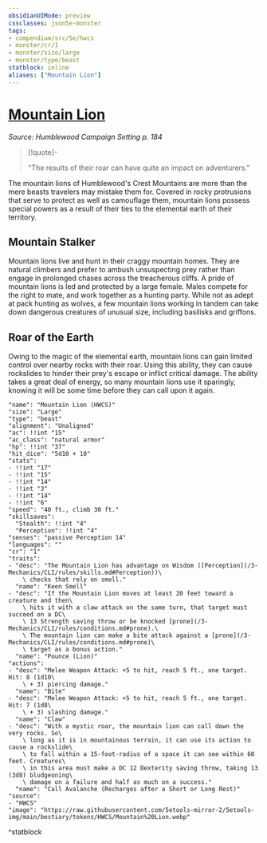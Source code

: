 ```yaml
---
obsidianUIMode: preview
cssclasses: json5e-monster
tags:
- compendium/src/5e/hwcs
- monster/cr/1
- monster/size/large
- monster/type/beast
statblock: inline
aliases: ["Mountain Lion"]
---
```

# [Mountain Lion](3-Mechanics/CLI/bestiary/beast/mountain-lion-hwcs.md)
*Source: Humblewood Campaign Setting p. 184*  

> [!quote]-  
> 
> "The results of their roar can have quite an impact on adventurers."

The mountain lions of Humblewood's Crest Mountains are more than the mere beasts travelers may mistake them for. Covered in rocky protrusions that serve to protect as well as camouflage them, mountain lions possess special powers as a result of their ties to the elemental earth of their territory.

## Mountain Stalker

Mountain lions live and hunt in their craggy mountain homes. They are natural climbers and prefer to ambush unsuspecting prey rather than engage in prolonged chases across the treacherous cliffs. A pride of mountain lions is led and protected by a large female. Males compete for the right to mate, and work together as a hunting party. While not as adept at pack hunting as wolves, a few mountain lions working in tandem can take down dangerous creatures of unusual size, including basilisks and griffons.

## Roar of the Earth

Owing to the magic of the elemental earth, mountain lions can gain limited control over nearby rocks with their roar. Using this ability, they can cause rockslides to hinder their prey's escape or inflict critical damage. The ability takes a great deal of energy, so many mountain lions use it sparingly, knowing it will be some time before they can call upon it again. 

```statblock
"name": "Mountain Lion (HWCS)"
"size": "Large"
"type": "beast"
"alignment": "Unaligned"
"ac": !!int "15"
"ac_class": "natural armor"
"hp": !!int "37"
"hit_dice": "5d10 + 10"
"stats":
- !!int "17"
- !!int "15"
- !!int "14"
- !!int "3"
- !!int "14"
- !!int "6"
"speed": "40 ft., climb 30 ft."
"skillsaves":
  "Stealth": !!int "4"
  "Perception": !!int "4"
"senses": "passive Perception 14"
"languages": ""
"cr": "1"
"traits":
- "desc": "The Mountain Lion has advantage on Wisdom ([Perception](/3-Mechanics/CLI/rules/skills.md#Perception))\
    \ checks that rely on smell."
  "name": "Keen Smell"
- "desc": "If the Mountain Lion moves at least 20 feet toward a creature and then\
    \ hits it with a claw attack on the same turn, that target must succeed on a DC\
    \ 13 Strength saving throw or be knocked [prone](/3-Mechanics/CLI/rules/conditions.md#prone).\
    \ The mountain lion can make a bite attack against a [prone](/3-Mechanics/CLI/rules/conditions.md#prone)\
    \ target as a bonus action."
  "name": "Pounce (Lion)"
"actions":
- "desc": "Melee Weapon Attack: +5 to hit, reach 5 ft., one target. Hit: 8 (1d10\
    \ + 3) piercing damage."
  "name": "Bite"
- "desc": "Melee Weapon Attack: +5 to hit, reach 5 ft., one target. Hit: 7 (1d8\
    \ + 3) slashing damage."
  "name": "Claw"
- "desc": "With a mystic roar, the mountain lion can call down the very rocks. So\
    \ long as it is in mountainous terrain, it can use its action to cause a rockslide\
    \ to fall within a 15-foot-radius of a space it can see within 60 feet. Creatures\
    \ in this area must make a DC 12 Dexterity saving throw, taking 13 (3d8) bludgeoning\
    \ damage on a failure and half as much on a success."
  "name": "Call Avalanche (Recharges after a Short or Long Rest)"
"source":
- "HWCS"
"image": "https://raw.githubusercontent.com/5etools-mirror-2/5etools-img/main/bestiary/tokens/HWCS/Mountain%20Lion.webp"
```
^statblock